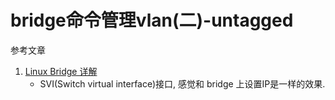 # bridge命令管理vlan(二)-untagged

参考文章

1. [Linux Bridge 详解](https://www.jianshu.com/p/7eb7ec6364fc)
    - SVI(Switch virtual interface)接口, 感觉和 bridge 上设置IP是一样的效果.

